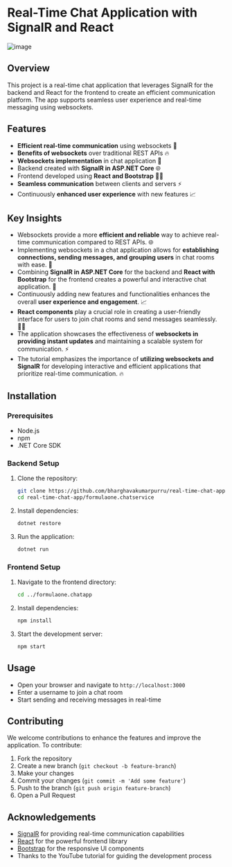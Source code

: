 # Real-Time Chat Application with SignalR and React
![image](https://github.com/user-attachments/assets/ac58c8e4-3d26-4efa-bf38-75d6e27eda54)


## Overview

This project is a real-time chat application that leverages SignalR for the backend and React for the frontend to create an efficient communication platform. The app supports seamless user experience and real-time messaging using websockets.

## Features

- **Efficient real-time communication** using websockets 🚀
- **Benefits of websockets** over traditional REST APIs 🔥
- **Websockets implementation** in chat application 💬
- Backend created with **SignalR in ASP.NET Core** 🌐
- Frontend developed using **React and Bootstrap** 👩‍💻
- **Seamless communication** between clients and servers ⚡
- Continuously **enhanced user experience** with new features 📈

## Key Insights

- Websockets provide a more **efficient and reliable** way to achieve real-time communication compared to REST APIs. 🌐
- Implementing websockets in a chat application allows for **establishing connections, sending messages, and grouping users** in chat rooms with ease. 💬
- Combining **SignalR in ASP.NET Core** for the backend and **React with Bootstrap** for the frontend creates a powerful and interactive chat application. 🚀
- Continuously adding new features and functionalities enhances the overall **user experience and engagement**. 📈
- **React components** play a crucial role in creating a user-friendly interface for users to join chat rooms and send messages seamlessly. 👩‍💻
- The application showcases the effectiveness of **websockets in providing instant updates** and maintaining a scalable system for communication. ⚡
- The tutorial emphasizes the importance of **utilizing websockets and SignalR** for developing interactive and efficient applications that prioritize real-time communication. 🔥

## Installation

### Prerequisites

- Node.js
- npm
- .NET Core SDK

### Backend Setup

1. Clone the repository:
    ```bash
    git clone https://github.com/bharghavakumarpurru/real-time-chat-app.git
    cd real-time-chat-app/formulaone.chatservice
    ```

2. Install dependencies:
    ```bash
    dotnet restore
    ```

3. Run the application:
    ```bash
    dotnet run
    ```

### Frontend Setup

1. Navigate to the frontend directory:
    ```bash
    cd ../formulaone.chatapp
    ```

2. Install dependencies:
    ```bash
    npm install
    ```

3. Start the development server:
    ```bash
    npm start
    ```

## Usage

- Open your browser and navigate to `http://localhost:3000`
- Enter a username to join a chat room
- Start sending and receiving messages in real-time

## Contributing

We welcome contributions to enhance the features and improve the application. To contribute:

1. Fork the repository
2. Create a new branch (`git checkout -b feature-branch`)
3. Make your changes
4. Commit your changes (`git commit -m 'Add some feature'`)
5. Push to the branch (`git push origin feature-branch`)
6. Open a Pull Request

## Acknowledgements

- [SignalR](https://dotnet.microsoft.com/apps/aspnet/signalr) for providing real-time communication capabilities
- [React](https://reactjs.org/) for the powerful frontend library
- [Bootstrap](https://getbootstrap.com/) for the responsive UI components
- Thanks to the YouTube tutorial for guiding the development process
